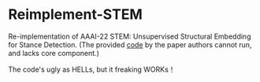 # Reimplement-STEM
Re-implementation of AAAI-22 STEM: Unsupervised Structural Embedding for Stance Detection. (The provided [code](https://github.com/NasLabBgu/STEM) by the paper authors cannot run, and lacks core component.)

The code's ugly as HELLs, but it freaking WORKs！
